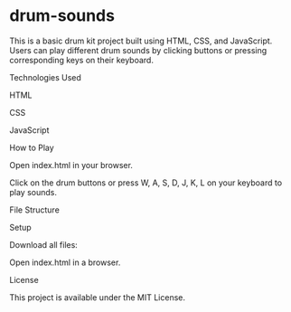 # drum-sounds
This is a basic drum kit project built using HTML, CSS, and JavaScript. Users can play different drum sounds by clicking buttons or pressing corresponding keys on their keyboard.


Technologies Used

HTML

CSS

JavaScript

How to Play

Open index.html in your browser.

Click on the drum buttons or press W, A, S, D, J, K, L on your keyboard to play sounds.

File Structure

Setup

Download all files:

Open index.html in a browser.

License

This project is available under the MIT License.


